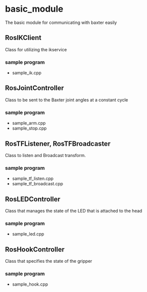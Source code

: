 # basic_module
The basic module for communicating with baxter easily

## RosIKClient
Class for utilizing the ikservice
### sample program
- sample_ik.cpp

## RosJointController
Class to be sent to the Baxter joint angles at a constant cycle
### sample program
- sample_arm.cpp
- sample_stop.cpp

## RosTFListener, RosTFBroadcaster
Class to listen and Broadcast transform.
### sample program
- sample_tf_listen.cpp
- sample_tf_broadcast.cpp

## RosLEDController
Class that manages the state of the LED that is attached to the head
### sample program
- sample_led.cpp

## RosHookController
Class that specifies the state of the gripper
### sample program
- sample_hook.cpp
